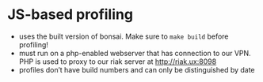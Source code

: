 JS-based profiling
==================

- uses the built version of bonsai. Make sure to `make build` before profiling!
- must run on a php-enabled webserver that has connection to our VPN. PHP is
  used to proxy to our riak server at http://riak.ux:8098
- profiles don’t have build numbers and can only be distinguished by date
